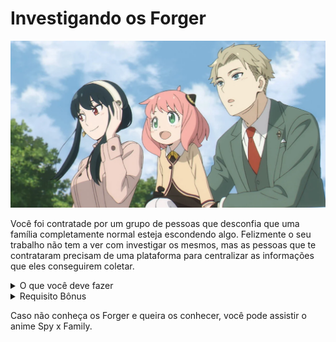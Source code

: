 
# Investigando os Forger


![Os Forger](/docs/projetos/images/os-forger.png)



Você foi contratade por um grupo de pessoas que desconfia que uma família completamente normal esteja escondendo algo. Felizmente o seu trabalho não tem a ver com investigar os mesmos, mas as pessoas que te contrataram precisam de uma plataforma para centralizar as informações que eles conseguirem coletar.

<details>
    <summary>O que você deve fazer</summary>

    ![Wireframe Básico](/docs/projetos/images/wireframe-basico.png)

    Acima está um wireframe de como a plataforma deve ser. Você deve criar uma aplicação que atenda as seguintes necessidades:

    - A aplicação deve ter 3 avatares de cada um dos 3 integrantes da família Forger.
    - Ao clicar em um avatar, deve ser exibido na tela de detalhes as informações do integrante da família.
    - Se nenhum integrante da família for selecionado, deve ser exibido um aviso na tela de detalhes com a seguinte mensagem: "Selecione um integrante da família para ver mais detalhes".

    Para cumprir os requisitos é necessário conhecer ou pesquisar sobre:

    - HTML
    - CSS
    - JavaScript e eventos do DOM
    - Manipulação de elementos do DOM

    Você pode usar qualquer framework ou biblioteca que desejar, mas é importante que você entenda o que está fazendo.
</details>


<details>
    <summary>Requisito Bônus</summary>

    ![Wireframe Bônus](/docs/projetos/images/wireframe-bonus.png)

    Acima está um wireframe de uma aba a mais que a aplicação pode ter: a aba de "Investigação". Nessa aba, você deve criar um formulário que permita que pessoas possam enviar informações sobre a família Forger.

    - Deve haver uma tela a mais com as informações reunidas.
    - Um modal deve ser exibido ao clicar no botão "+" na tela de investigação.
    - O modal deve conter um formulário com os seguintes campos:
        - Nome do usuário
        - Informação sobre os Forger
    - Não é necessário persistir as informações, mas se você quiser, pode usar o LocalStorage para isso.

    Para cumprir os requisitos é necessário conhecer ou pesquisar sobre:

    - HTML
    - CSS
    - JavaScript e eventos do DOM
    - Manipulação de elementos do DOM
    - Formulários
    - LocalStorage

    Você pode usar qualquer framework ou biblioteca que desejar, mas é importante que você entenda o que está fazendo.
</details>

Caso não conheça os Forger e queira os conhecer, você pode assistir o anime Spy x Family.